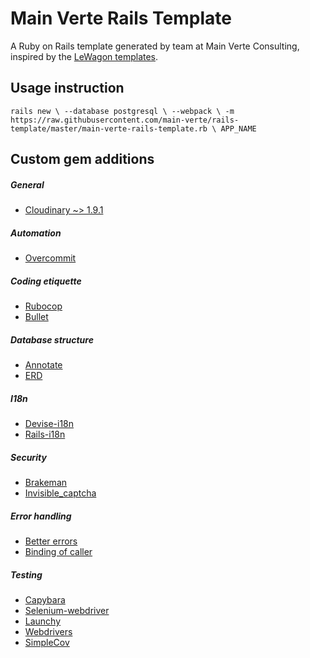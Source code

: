 # Main Verte Rails Template

A Ruby on Rails template generated by team at Main Verte Consulting, inspired by the [LeWagon templates](https://github.com/lewagon/rails-templates).

## Usage instruction


`rails new \
  --database postgresql \
  --webpack \
  -m https://raw.githubusercontent.com/main-verte/rails-template/master/main-verte-rails-template.rb \
  APP_NAME`

## Custom gem additions 
##### General
* [Cloudinary ~> 1.9.1](https://github.com/cloudinary/cloudinary_gem)
##### Automation
* [Overcommit](https://github.com/sds/overcommit)
##### Coding etiquette
* [Rubocop](https://github.com/rubocop-hq/rubocop)
* [Bullet](https://github.com/flyerhzm/bullet)
##### Database structure
* [Annotate](https://github.com/ctran/annotate_models)
* [ERD](https://github.com/voormedia/rails-erd)
##### I18n
* [Devise-i18n](https://github.com/tigrish/devise-i18n)
* [Rails-i18n](https://github.com/svenfuchs/rails-i18n)
##### Security
* [Brakeman](https://github.com/presidentbeef/brakeman)
* [Invisible_captcha](https://github.com/markets/invisible_captcha)
##### Error handling
* [Better errors](https://github.com/BetterErrors/better_errors)
* [Binding of caller](https://github.com/banister/binding_of_caller)
##### Testing 
* [Capybara](https://github.com/teamcapybara/capybara)
* [Selenium-webdriver](https://github.com/SeleniumHQ/selenium/tree/master/rb)
* [Launchy](https://github.com/copiousfreetime/launchy)
* [Webdrivers](https://github.com/titusfortner/webdrivers)
* [SimpleCov](https://github.com/colszowka/simplecov)
